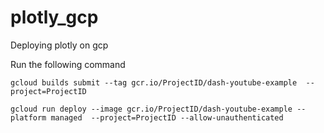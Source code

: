 # plotly_gcp
Deploying plotly on gcp

Run the following command 

```
gcloud builds submit --tag gcr.io/ProjectID/dash-youtube-example  --project=ProjectID
```
```
gcloud run deploy --image gcr.io/ProjectID/dash-youtube-example --platform managed  --project=ProjectID --allow-unauthenticated
```